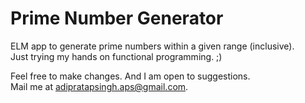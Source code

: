 # Prime Number Generator
ELM app to generate prime numbers within a given range (inclusive).  
Just trying my hands on functional programming. ;)  

Feel free to make changes. And I am open to suggestions.  
Mail me at [adipratapsingh.aps@gmail.com](mailto:adipratapsingh.aps@gmail.com]).
